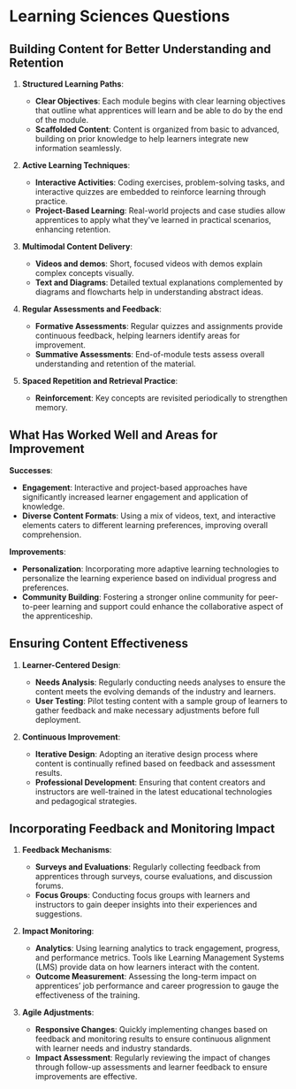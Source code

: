 # Learning Sciences Questions

## Building Content for Better Understanding and Retention

1. **Structured Learning Paths**:

   - **Clear Objectives**: Each module begins with clear learning objectives that outline what apprentices will learn and be able to do by the end of the module.
   - **Scaffolded Content**: Content is organized from basic to advanced, building on prior knowledge to help learners integrate new information seamlessly.

2. **Active Learning Techniques**:

   - **Interactive Activities**: Coding exercises, problem-solving tasks, and interactive quizzes are embedded to reinforce learning through practice.
   - **Project-Based Learning**: Real-world projects and case studies allow apprentices to apply what they've learned in practical scenarios, enhancing retention.

3. **Multimodal Content Delivery**:

   - **Videos and demos**: Short, focused videos with demos explain complex concepts visually.
   - **Text and Diagrams**: Detailed textual explanations complemented by diagrams and flowcharts help in understanding abstract ideas.

4. **Regular Assessments and Feedback**:

   - **Formative Assessments**: Regular quizzes and assignments provide continuous feedback, helping learners identify areas for improvement.
   - **Summative Assessments**: End-of-module tests assess overall understanding and retention of the material.

5. **Spaced Repetition and Retrieval Practice**:
   - **Reinforcement**: Key concepts are revisited periodically to strengthen memory.

## What Has Worked Well and Areas for Improvement

**Successes**:

- **Engagement**: Interactive and project-based approaches have significantly increased learner engagement and application of knowledge.
- **Diverse Content Formats**: Using a mix of videos, text, and interactive elements caters to different learning preferences, improving overall comprehension.

**Improvements**:

- **Personalization**: Incorporating more adaptive learning technologies to personalize the learning experience based on individual progress and preferences.
- **Community Building**: Fostering a stronger online community for peer-to-peer learning and support could enhance the collaborative aspect of the apprenticeship.

## Ensuring Content Effectiveness

1. **Learner-Centered Design**:

   - **Needs Analysis**: Regularly conducting needs analyses to ensure the content meets the evolving demands of the industry and learners.
   - **User Testing**: Pilot testing content with a sample group of learners to gather feedback and make necessary adjustments before full deployment.

2. **Continuous Improvement**:
   - **Iterative Design**: Adopting an iterative design process where content is continually refined based on feedback and assessment results.
   - **Professional Development**: Ensuring that content creators and instructors are well-trained in the latest educational technologies and pedagogical strategies.

## Incorporating Feedback and Monitoring Impact

1. **Feedback Mechanisms**:

   - **Surveys and Evaluations**: Regularly collecting feedback from apprentices through surveys, course evaluations, and discussion forums.
   - **Focus Groups**: Conducting focus groups with learners and instructors to gain deeper insights into their experiences and suggestions.

2. **Impact Monitoring**:

   - **Analytics**: Using learning analytics to track engagement, progress, and performance metrics. Tools like Learning Management Systems (LMS) provide data on how learners interact with the content.
   - **Outcome Measurement**: Assessing the long-term impact on apprentices’ job performance and career progression to gauge the effectiveness of the training.

3. **Agile Adjustments**:
   - **Responsive Changes**: Quickly implementing changes based on feedback and monitoring results to ensure continuous alignment with learner needs and industry standards.
   - **Impact Assessment**: Regularly reviewing the impact of changes through follow-up assessments and learner feedback to ensure improvements are effective.
